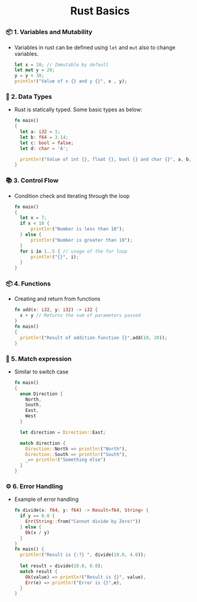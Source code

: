 <h1 style="text-align:center;"> Rust Basics </p>

### 📦 1. Variables and Mutability
* Variables in rust can be defined using `let` and `mut` also to change variables.

   ```rust
   let x = 10; // Immutable by default
   let mut y = 20;
   y = y + 30;
   println!("Value of x {} and y {}", x , y);
   ```

### 🔢 2. Data Types
* Rust is statically typed. Some basic types as below:

    ```rust
    fn main()
    {
      let a: i32 = 1;
      let b: f64 = 3.14;
      let c: bool = false;
      let d: char = 'A';

      println!("Value of int {}, float {}, bool {} and char {}", a, b, c, d);
    }
    ```
### 📚 3. Control Flow
* Condition check and iterating through the loop
    ```rust
    fn main()
    {
      let x = 7;
      if x < 10 {
          println!("Number is less than 10");
      } else {
          println!("Number is greater than 10");
      }
      for i in 1..5 { // usage of the for loop
          println!("{}", i);
      }
    }
    ```
### 📦 4. Functions
* Creating and return from functions
    ```rust
    fn add(x: i32, y: i32) -> i32 {
      x + y // Returns the sum of parameters passed
    }
    fn main()
    {
      println!("Result of addition function {}",add(10, 20));
    }
    ```

### 🧵 5. Match expression
* Similar to switch case
  ```rust
  fn main()
  {
    enum Direction {
      North,
      South,
      East,
      West
    }

    let direction = Direction::East;

    match direction {
      Direction::North => println!("North"),
      Direction::South => println!("South"),
      _=> println!("Something else")
    }
  }
  ```

### ⚙️ 6. Error Handling
* Example of error handling
  ```rust
  fn divide(x: f64, y: f64) -> Result<f64, String> {
    if y == 0.0 {
      Err(String::from("Cannot divide by Zero!"))
    } else {
      Ok(x / y)
    }
  }
  fn main() {
    println!("Result is {:?} ", divide(10.0, 4.0));
    
    let result = divide(10.0, 0.0);
    match result {
      Ok(value) => println!("Result is {}", value),
      Err(e) => println!("Error is {}",e),
    }
  }
  ```